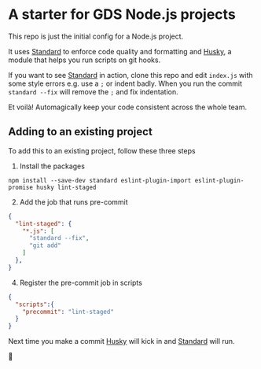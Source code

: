 # A starter for GDS Node.js projects

This repo is just the initial config for a Node.js project.

It uses [Standard] to enforce code quality and formatting and [Husky], a module
that helps you run scripts on git hooks.

If you want to see [Standard] in action, clone this repo and edit
`index.js` with some style errors e.g. use a `;` or indent badly. When
you run the commit `standard --fix` will remove the `;` and fix indentation.

Et voilà! Automagically keep your code consistent across the whole team.

## Adding to an existing project
To add this to an existing project, follow these three steps

1. Install the packages
```
npm install --save-dev standard eslint-plugin-import eslint-plugin-promise husky lint-staged
```

2. Add the job that runs pre-commit
```json
{
  "lint-staged": {
    "*.js": [
      "standard --fix",
      "git add"
    ]
  },
}
```

4. Register the pre-commit job in scripts
```json
{
  "scripts":{
    "precommit": "lint-staged"
  }
}
```

Next time you make a commit [Husky](https://github.com/typicode/husky) will kick in and [Standard] will run.

👋

[Standard]: https://standardjs.com/
[Husky]: https://github.com/typicode/husky
